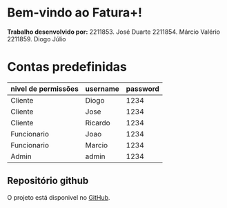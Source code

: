 # Bem-vindo ao Fatura+!

**Trabalho desenvolvido por:**
2211853. José Duarte
2211854. Márcio Valério
2211859. Diogo Júlio
 
# Contas predefinidas


| nivel de permissões | username | password |
|---------------------|----------|---------|
| Cliente             | Diogo    | 1234    |
| Cliente             | Jose     | 1234    |
| Cliente             | Ricardo  | 1234    |
| Funcionario         | Joao     | 1234    |
| Funcionario         | Marcio   | 1234    |
| Admin               | admin    | 1234    |


## Repositório github

O projeto está disponivel no [GitHub](https://github.com/2211854/PSI_PWS_PL1-C). 
